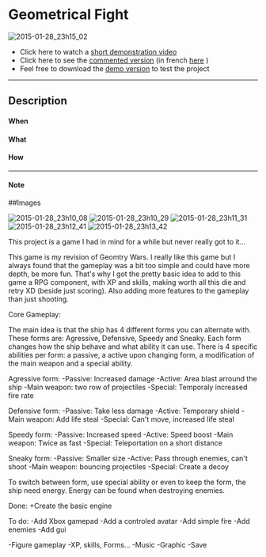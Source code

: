 # Geometrical Fight

![2015-01-28_23h15_02](https://cloud.githubusercontent.com/assets/10437041/5948313/3421f9e8-a744-11e4-83b6-ba069ca323eb.png)

*  Click here to watch a [short demonstration video](http://youtu.be/-6kIIjLYO9o) 
*  Click here to see the [commented version]() (in french [here]() )
*  Feel free to download the [demo version]() to test the project 

---

## Description

#### When


#### What


#### How


---

#### Note


##Images

![2015-01-28_23h10_08](https://cloud.githubusercontent.com/assets/10437041/5948308/3407ef08-a744-11e4-9a93-e670b6ac2657.png)
![2015-01-28_23h10_29](https://cloud.githubusercontent.com/assets/10437041/5948309/3409b98c-a744-11e4-8f1c-de2f48e82b42.png)
![2015-01-28_23h11_31](https://cloud.githubusercontent.com/assets/10437041/5948310/340e4498-a744-11e4-954a-b87f3a2b938c.png)
![2015-01-28_23h12_41](https://cloud.githubusercontent.com/assets/10437041/5948312/34105daa-a744-11e4-8e7e-719fba4b8249.png)
![2015-01-28_23h13_42](https://cloud.githubusercontent.com/assets/10437041/5948311/340f7bba-a744-11e4-9cfa-0bfa1de5c229.png)



This project is a game I had in mind for a while but never really got to it...

This game is my revision of Geomtry Wars. I really like this game but I always found that the gameplay was a bit too simple and could have more depth, be more fun. That's why I got the pretty basic idea to add to this game a RPG component, with XP and skills, making worth all this die and retry XD (beside just scoring). Also adding more features to the gameplay than just shooting.

Core Gameplay:

The main idea is that the ship has 4 different forms you can alternate with. These forms are: Agressive, Defensive, Speedy and Sneaky. Each form changes how the ship behave and what ability it can use. There is 4 specific abilities per form: a passive, a active upon changing form, a modification of the main weapon and a special ability.

Agressive form:
-Passive: Increased damage
-Active: Area blast arround the ship
-Main weapon: two row of projectiles
-Special: Temporaly increased fire rate

Defensive form:
-Passive: Take less damage
-Active: Temporary shield
-Main weapon: Add life steal
-Special: Can't move, increased life steal

Speedy form:
-Passive: Increased speed 
-Active: Speed boost
-Main weapon: Twice as fast
-Special: Teleportation on a short distance

Sneaky form:
-Passive: Smaller size
-Active: Pass through enemies, can't shoot
-Main weapon: bouncing projectiles
-Special: Create a decoy 

To switch between form, use special ability or even to keep the form, the ship need energy. Energy can be found when destroying enemies.


Done:
+Create the basic engine

To do:
-Add Xbox gamepad
-Add a controled avatar
-Add simple fire
-Add enemies
-Add gui

-Figure gameplay
-XP, skills, Forms...
-Music
-Graphic
-Save